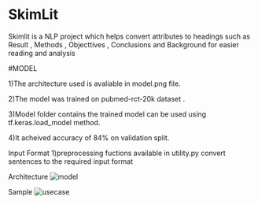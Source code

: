 # SkimLit

Skimlit is a NLP project which helps convert attributes to headings such as Result , Methods , Objecttives , Conclusions and Background for easier reading and analysis


#MODEL

1)The architecture used is avaliable in model.png file.

2)The model was trained on pubmed-rct-20k dataset .

3)Model folder contains the trained model can be used using tf.keras.load_model method.

4)It acheived accuracy of 84% on validation split.

Input Format
1)preprocessing fuctions available in utility.py convert sentences to the required input format 

Architecture
![model](https://user-images.githubusercontent.com/97525421/235885818-b2af264d-51fc-4ebb-a45c-347a141ff1b6.png)


Sample
![usecase](https://user-images.githubusercontent.com/97525421/235887381-a21c7bef-2675-44e2-956f-a923fcf6d934.png)
